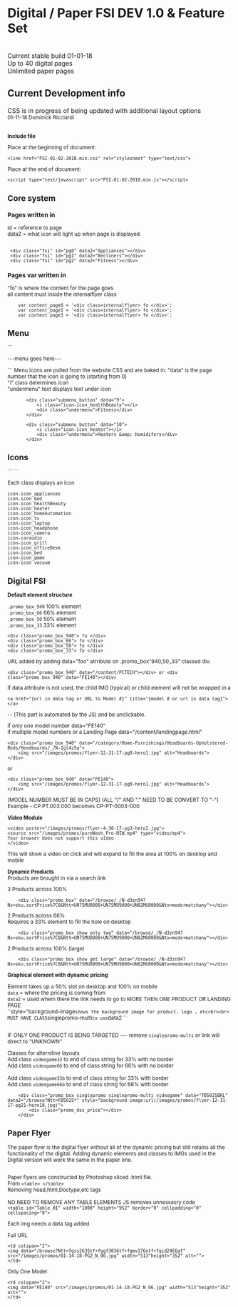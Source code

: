 <h1>Digital / Paper FSI DEV 1.0 &amp; Feature Set</h1><br>
Current stable build 01-01-18<br>
Up to 40 digital pages<br>
Unlimited paper pages<br>

Current Development info<br>
-------------------------------------------------
CSS is in progress of being updated with additional layout options<br>
<small>01-11-18 Dominick Ricciardi<smal>
<br><br>


<strong>Include file</strong><br>

Place at the beginning of document:
```
<link href="FSI-01-02-2018.min.css" rel="stylesheet" type="text/css">
```
Place at the end of document:
```
<script type="text/javascript" src="FSI-01-02-2018.min.js"></script>
```

<h2>Core system</h2>
<h3>Pages written in</h3>
id = reference to page<br>
data2 = what icon will light up when page is displayed<br><br>

   ``` <div class="fsi" id="pg0" data2="Appliances"></div>```<br>
   ``` <div class="fsi" id="pg1" data2="Recliners"></div>```<br>
   ``` <div class="fsi" id="pg2" data2="Fitness"></div>```<br>
 


<h3>Pages var written in</h3>
"fo" is where the content for the page goes<br>
 all content must inside the internalflyer class

```
    var content_page0 = '<div class=internalflyer> fo </div>';
    var content_page1 = '<div class=internalflyer> fo </div>';
    var content_page3 = '<div class=internalflyer> fo </div>';
```



<h2>Menu</h2>
```
<div id="submenu">
    <div id="ae4" class="submenu_overflow">
    
---menu goes here---

   </div>
</div>
 ```  
 Menu icons are pulled from the website CSS and are baked in.
"data" is the page number that the icon is going to (starting from 0)<br>
"i" class determines icon<br>
"undermenu" text displays text under icon

 ```
        <div class="submenu_button" data="9">
            <i class="icon-icon_healthBeauty"></i>
            <div class="undermenu">Fitness</div>
        </div>

        <div class="submenu_button" data="10">
            <i class="icon-icon_heater"></i>
            <div class="undermenu">Heaters &amp; Humidifers</div>
        </div>
```
<h2>Icons</h2>  
```
<i class="icon-icon_heater"></i>
```

Each class displays an icon
```
icon-icon_appliances     
icon-icon_bed
icon-icon_healthBeauty   
icon-icon_heater
icon-icon_homeAutomation  
icon-icon_tv  
icon-icon_laptop  
icon-icon_headphone  
icon-icon_camera  
icon-caraudio   
icon-icon_grill   
icon-icon_officeDesk  
icon-icon_bed  
icon-icon_game
icon-icon_vacuum  
```



<h2>Digital FSI</h2>

<strong>Default element structure</strong>

```.promo_box_940```    100% element<br> 
```.promo_box_66```     66% element<br> 
```.promo_box_50```     50% element<br> 
```.promo_box_33```     33% element<br> 



```<div class="promo_box_940"> fo </div> ```<br>
```<div class="promo_box_66"> fo </div>```<br>
```<div class="promo_box_50"> fo </div>```<br>
```<div class="promo_box_33"> fo </div>```<br>




URL added by adding data="foo" atrribute on .promo_box"940,50.,33" classed div.<br> 
```
<div class="promo_box_940" data="/content/PCTECH"></div> or <div class="promo_box_940" data="FE140"></div>
```

if data attribute is not used, the child IMG (typical) or child element will not be wrapped in a<br> 
```
<a href="{url in data tag or URL to Model #}" title="{model # or url in data tag}"></a>
```
-- (This part is automated by the JS) and be unclickable.


if only one model number  data="FE140"<br> 
if multiple model numbers or a Landing Page data="/content/landingpage.html"<br> 

```
<div class="promo_box_940" data="/category/Home-Furnishings/Headboards-Upholstered-Beds/Headboards/_/N-1gl4z5q">
    <img src="/images/promos/flyer-12-31-17-pg8-hero1.jpg" alt="Headboards">
</div>
```
or
```
<div class="promo_box_940" data="FE140">
    <img src="/images/promos/flyer-12-31-17-pg8-hero1.jpg" alt="Headboards">
</div>
```

(MODEL NUMBER MUST BE IN CAPS)    (ALL "/" AND "." NEED TO BE CONVERT TO "-")  <br> 
Example - CP.PT.003.000 becomes CP-PT-0003-000<br> 


<strong>Video Module</strong>
```
<video poster="/images/promos/flyer-4-30-17-pg3-hero2.jpg">
<source src="/images/promos/pureWash_Pro-HIW.mp4" type="video/mp4">
Your browser does not support this video
</video>
```

This will show a video on click and will expand to fill the area at 100% on desktop and mobile<br> 


<strong>Dynamic Products</strong><br>
Products are brought in via a search link

3 Products across 100%
```
    <div class="promo_box" data="/browse/_/N-d3zn94?Ns=sku.sortPrice%7C0&Ntt=UN75MU8000+UN75MU9000+UN82MU8000&Ntx=mode+matchany"></div>
```

2 Products across 66% <br>
Requires a 33% element to fill the hole on desktop
```
    <div class="promo_box show only two" data="/browse/_/N-d3zn94?Ns=sku.sortPrice%7C0&Ntt=UN75MU8000+UN75MU9000+UN82MU8000&Ntx=mode+matchany"></div>
```

2 Products across 100% (large)
```
    <div class="promo_box show get large" data="/browse/_/N-d3zn94?Ns=sku.sortPrice%7C0&Ntt=UN75MU8000+UN75MU9000+UN82MU8000&Ntx=mode+matchany"></div>
```




<strong>Graphical element with dynamic pricing</strong>

Element takes up a 50% slot on desktop and 100% on mobile<br> 
```data``` = where the pricing is coming from<br> 
```data2``` = used whem there the link needs to go to MORE THEN ONE PRODUCT OR LANDING PAGE<br> 
``style="background-image``` shows the background image for product, logo , etc<br><br> 
MUST HAVE CLASS ```singlepromo-multi``` to use ```data2```<br> <br> 

IF ONLY ONE PRODUCT IS BEING TARGETED --- remove ```singlepromo-multi``` or link will direct to "UNKNOWN"<br> 


Classes for alternitive layouts<br>
Add class ```videogame33```  to end of class string for 33% with no border<br>
Add class ```videogame66```  to end of class string for 66% with no border<br>
<br>
Add class ```videogame33b``` to end of class string for 33% with border<br>
Add class ```videogame66b``` to end of class string for 66% with border<br>

```
    <div class="promo_box singlepromo singlepromo-multi videogame" data="FB502SBKL" data2="/browse?Ntt=FB502S*" style="background-image:url(/images/promos/flyer-12-31-17-pg21-hero18.jpg)">
        <div class="promo_des_price"></div>
    </div>
 ```

 
 
<h2>Paper Flyer</h2>
The paper flyer is the digital flyer without all of the dynamic pricing but still retains all the functionality of the digital.
Adding dynamic elements and classes to IMGs used in the Digital version will work the same in the paper one.<br><br>

Paper flyers are constructed by Photoshop sliced .html file.<br>
From ``<table> </table>``<br>
Removing head,html,Doctype,etc tags<br><br>
NO NEED TO REMOVE ANY TABLE ELEMENTS JS removes unnessasry code<br>
```<table id="Table_01" width="1000" height="952" border="0" cellpadding="0" cellspacing="0">```

Each img needs a data tag added<br>

Full URL<br>
```
<td colspan="2">
<img data="/browse?Ntt=fgss2635tf+fggf3036tf+fgmv176ntf+fgid2466qf" src="/images/promos/01-14-18-PG2_N_06.jpg" width="513"height="352" alt="">
</td>
```
Only One Model<br>
```
<td colspan="2">
<img data="FE140" src="/images/promos/01-14-18-PG2_N_06.jpg" width="513"height="352" alt="">
</td>
```









